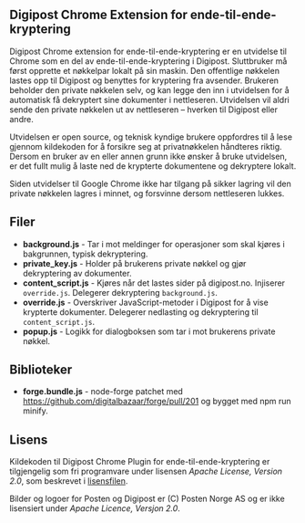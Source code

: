 Digipost Chrome Extension for ende-til-ende-kryptering
---------------------------------------------------

Digipost Chrome extension for ende-til-ende-kryptering er en utvidelse til Chrome som en del av ende-til-ende-kryptering i Digipost. Sluttbruker må først opprette et nøkkelpar lokalt på sin maskin. Den offentlige nøkkelen lastes opp til Digipost og benyttes for kryptering fra avsender. Brukeren beholder den private nøkkelen selv, og kan legge den inn i utvidelsen for å automatisk få dekryptert sine dokumenter i nettleseren. Utvidelsen vil aldri sende den private nøkkelen ut av nettleseren – hverken til Digipost eller andre. 

Utvidelsen er open source, og teknisk kyndige brukere oppfordres til å lese gjennom kildekoden for å forsikre seg at privatnøkkelen håndteres riktig. Dersom en bruker av en eller annen grunn ikke ønsker å bruke utvidelsen, er det fullt mulig å laste ned de krypterte dokumentene og dekryptere lokalt.

Siden utvidelser til Google Chrome ikke har tilgang på sikker lagring vil den private nøkkelen lagres i minnet, og forsvinne dersom nettleseren lukkes.

Filer
-----
* **background.js** - Tar i mot meldinger for operasjoner som skal kjøres i bakgrunnen, typisk dekryptering.
* **private_key.js** - Holder på brukerens private nøkkel og gjør dekryptering av dokumenter.
* **content_script.js** - Kjøres når det lastes sider på digipost.no. Injiserer `override.js`. Delegerer dekryptering `background.js`.
* **override.js** - Overskriver JavaScript-metoder i Digipost for å vise krypterte dokumenter. Delegerer nedlasting og dekryptering til `content_script.js`.
* **popup.js** - Logikk for dialogboksen som tar i mot brukerens private nøkkel.

Biblioteker
-----------
* **forge.bundle.js** - node-forge patchet med https://github.com/digitalbazaar/forge/pull/201 og bygget med npm run minify.

Lisens
------

Kildekoden til Digipost Chrome Plugin for ende-til-ende-kryptering er tilgjengelig som fri programvare under lisensen *Apache License, Version 2.0*, som beskrevet i [lisensfilen](https://github.com/digipost/digipost-ende-til-ende/blob/master/LICENSE "LICENSE").

Bilder og logoer for Posten og Digipost er (C) Posten Norge AS og er ikke lisensiert under *Apache Licence, Versjon 2.0*.
